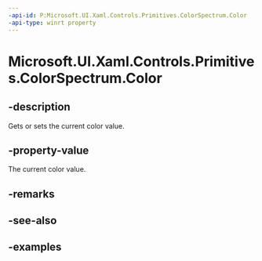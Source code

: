 ```yaml
---
-api-id: P:Microsoft.UI.Xaml.Controls.Primitives.ColorSpectrum.Color
-api-type: winrt property
---
```


<!-- Property syntax.
public Color Color { get;  set; }
-->

# Microsoft.UI.Xaml.Controls.Primitives.ColorSpectrum.Color

## -description

Gets or sets the current color value.

## -property-value

The current color value.

## -remarks

## -see-also

## -examples

